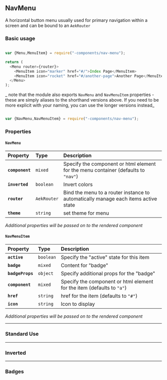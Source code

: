 ## NavMenu

A horizontal button menu usually used for primary navigation within a screen and can be bound to an `AekRouter`

### Basic usage

``` javascript

var {Menu,MenuItem} = require("-components/nav-menu");

return (
  <Menu router={router}>
    <MenuItem icon="marker" href="#/">Index Page</MenuItem>
    <MenuItem icon="rocket" href="#/another-page">Another Page</MenuItem>
  </Menu>
);


```

_ note that the module also exports `NavMenu` and `NavMenuItem` properties - these are simply aliases to the shorthand versions above. If you need to be more explicit with your naming, you can use the longer versions instead_

``` javascript

var {NavMenu,NavMenuItem} = require("-components/nav-menu");


```

### Properties

#### `NavMenu`

| Property        | Type        | Description                                                                        |
|:----------------|:------------|:-----------------------------------------------------------------------------------|
| **`component`** | `mixed`     | Specify the component or html element for the menu container (defaults to `"nav"`) |
| **`inverted`**  | `boolean`   | Invert colors                                                                      |
| **`router`**    | `AekRouter` | Bind the menu to a router instance to automatically manage each items active state |
| **`theme`**     | `string`    | set theme for menu                                                                 |

_Additional properties will be passed on to the rendered component_

#### `NavMenuItem`

| Property         | Type      | Description                                                            |
|:-----------------|:----------|:-----------------------------------------------------------------------|
| **`active`**     | `boolean` | Specify the "active" state for this item                               |
| **`badge`**      | `mixed`   | Content for "badge"                                                    |
| **`badgeProps`** | `object`  | Specify additional props for the "badge"                               |
| **`component`**  | `mixed`   | Specify the component or html element for the item (defaults to `"a"`) |
| **`href`**       | `string`  | href for the item (defaults to `"#"`)                                  |
| **`icon`**       | `string`  | Icon to display                                                        |

_Additional properties will be passed on to the rendered component_

---------------

### Standard Use

<script type="text/aek-example">

  var {Menu,MenuItem} = require("@ombiel/aek-lib/react/components/nav-menu");
  var {Divider} = require("@ombiel/aek-lib/react/components/divider");

  return (
    <div>
      <Menu>
        <MenuItem icon="marker" href="#/">Index Page</MenuItem>
        <MenuItem icon="rocket" href="#/another-page">Another Page</MenuItem>
      </Menu>
      <Divider/>
      <Menu theme="prime">
        <MenuItem icon="marker" href="#">Page One</MenuItem>
        <MenuItem icon="calendar" href="#">Page Two</MenuItem>
        <MenuItem icon="rocket" active href="#">Page Three</MenuItem>
      </Menu>
      <Divider/>
      <Menu theme="alt">
        <MenuItem icon="marker" href="#">Page One</MenuItem>
        <MenuItem icon="calendar" active href="#">Page Two</MenuItem>
        <MenuItem icon="rocket" href="#">Page Three</MenuItem>
      </Menu>
    </div>
  );

</script>

--------------------

### Inverted

<script type="text/aek-example">

  var {Menu,MenuItem} = require("@ombiel/aek-lib/react/components/nav-menu");
  var {Divider} = require("@ombiel/aek-lib/react/components/divider");

  return (
    <div>
      <Menu inverted>
        <MenuItem icon="marker" href="#/">Index Page</MenuItem>
        <MenuItem icon="rocket" href="#/another-page">Another Page</MenuItem>
      </Menu>
      <Divider/>
      <Menu theme="prime" inverted>
        <MenuItem icon="marker" href="#">Page One</MenuItem>
        <MenuItem icon="calendar" href="#">Page Two</MenuItem>
        <MenuItem icon="rocket" active href="#">Page Three</MenuItem>
      </Menu>
      <Divider/>
      <Menu theme="alt" inverted>
        <MenuItem icon="marker" href="#">Page One</MenuItem>
        <MenuItem icon="calendar" active href="#">Page Two</MenuItem>
        <MenuItem icon="rocket" href="#">Page Three</MenuItem>
      </Menu>
    </div>
  );

</script>

-----------------------

### Badges

<script type="text/aek-example">

  var {Menu,MenuItem} = require("@ombiel/aek-lib/react/components/nav-menu");
  var {Divider} = require("@ombiel/aek-lib/react/components/divider");

  return (
    <div>
      <Menu inverted>
        <MenuItem icon="marker" href="#/">Index Page</MenuItem>
        <MenuItem icon="rocket" badge="A" href="#/another-page">Another Page</MenuItem>
      </Menu>
      <Divider/>
      <Menu theme="prime">
        <MenuItem icon="marker" href="#" badge="1">Page One</MenuItem>
        <MenuItem icon="calendar" href="#" badge="2">Page Two</MenuItem>
        <MenuItem icon="rocket" active href="#" badge="3">Page Three</MenuItem>
      </Menu>
      <Divider/>
      <Menu theme="alt" inverted>
        <MenuItem icon="marker" href="#" badge="1">Page One</MenuItem>
        <MenuItem icon="calendar" active href="#" badge="2">Page Two</MenuItem>
        <MenuItem icon="rocket" href="#" badge="3">Page Three</MenuItem>
      </Menu>
    </div>
  );

</script>
